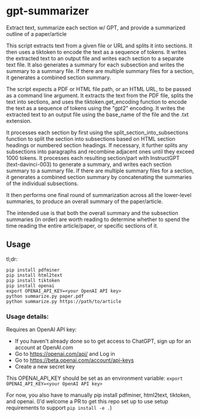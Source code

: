 # gpt-summarizer
Extract text, summarize each section w/ GPT, and provide a summarized outline of a paper/article

This script extracts text from a given file or URL and splits it into sections. It then uses a tiktoken to encode the text as a sequence of tokens. It writes the extracted text to an output file and writes each section to a separate text file. It also generates a summary for each subsection and writes the summary to a summary file. If there are multiple summary files for a section, it generates a combined section summary.

The script expects a PDF or HTML file path, or an HTML URL, to be passed as a command line argument. It extracts the text from the PDF file, splits the text into sections, and uses the tiktoken.get_encoding function to encode the text as a sequence of tokens using the "gpt2" encoding. It writes the extracted text to an output file using the base_name of the file and the .txt extension.

It processes each section by first using the split_section_into_subsections function to split the section into subsections based on HTML section headings or numbered section headings. If necessary, it further splits any subsections into paragraphs and recombine adjacent ones until they exceed 1000 tokens. It processes each resulting section/part with InstructGPT (text-davinci-003) to generate a summary, and writes each section summary to a summary file. If there are multiple summary files for a section, it generates a combined section summary by concatenating the summaries of the individual subsections.

It then performs one final round of summarization across all the lower-level summaries, to produce an overall summary of the paper/article.

The intended use is that both the overall summary and the subsection summaries (in order) are worth reading to determine whether to spend the time reading the entire article/paper, or specific sections of it.

## Usage

tl;dr:
```
pip install pdfminer
pip install html2text
pip install tiktoken
pip install openai
export OPENAI_API_KEY=<your OpenAI API key>
python summarize.py paper.pdf
python summarize.py https://path/to/article
```

### Usage details:

Requires an OpenAI API key:
 - If you haven't already done so to get access to ChatGPT, sign up for an account at OpenAI.com
 - Go to https://openai.com/api/ and Log in
 - Go to https://beta.openai.com/account/api-keys
 - Create a new secret key
 
This OPENAI_API_KEY should be set as an environment variable:
`export OPENAI_API_KEY=<your OpenAI API key>`

For now, you also have to manually pip install pdfminer, html2text, tiktoken, and openai. (I'd welcome a PR to get this repo set up to use setup requirements to support `pip install -e .`)
